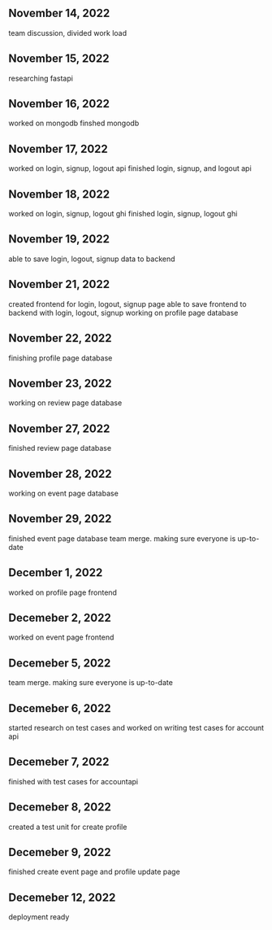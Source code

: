 
## November 14, 2022
team discussion, divided work load
## November 15, 2022
researching fastapi
## November 16, 2022
worked on mongodb
finshed mongodb
## November 17, 2022
worked on login, signup, logout api
finished login, signup, and logout api
## November 18, 2022
worked on login, signup, logout ghi
finished login, signup, logout ghi
## November 19, 2022
able to save login, logout, signup data to backend
## November 21, 2022
created frontend for login, logout, signup page
able to save frontend to backend with login, logout, signup
working on profile page database
## November 22, 2022
finishing profile page database
## November 23, 2022
working on review page database
## November 27, 2022
finished review page database
## November 28, 2022
working on event page database
## November 29, 2022
finished event page database
team merge. making sure everyone is up-to-date
## December 1, 2022
worked on profile page frontend
## Decemeber 2, 2022
worked on event page frontend
## Decemeber 5, 2022
team merge. making sure everyone is up-to-date
## Decemeber 6, 2022
started research on test cases and worked on writing test cases for account api
## Decemeber 7, 2022
finished with test cases for accountapi
## Decemeber 8, 2022
created a test unit for create profile
## Decemeber 9, 2022
finished create event page and profile update page
## Decemeber 12, 2022
deployment ready
